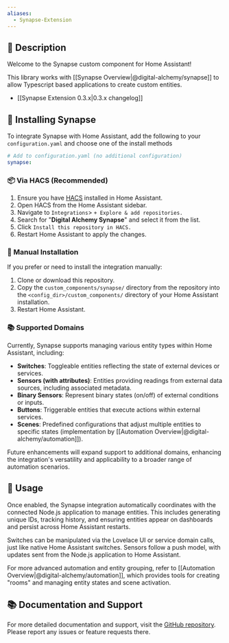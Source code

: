 ```yaml
---
aliases:
  - Synapse-Extension
---
```

## 📘 Description

Welcome to the Synapse custom component for Home Assistant!

This library works with [[Synapse Overview|@digital-alchemy/synapse]] to allow Typescript based applications to create custom entities.

- [[Synapse Extension 0.3.x|0.3.x changelog]]

## 🚀 Installing Synapse

To integrate Synapse with Home Assistant, add the following to your `configuration.yaml` and choose one of the install methods
```yaml
# Add to configuration.yaml (no additional configuration)
synapse:
```

### 📦 Via HACS (Recommended)

1. Ensure you have [HACS](https://hacs.xyz/) installed in Home Assistant.
2. Open HACS from the Home Assistant sidebar.
3. Navigate to `Integrations`> `+ Explore & add repositories.`
4. Search for "**Digital Alchemy Synapse**" and select it from the list.
5. Click `Install this repository in HACS.`
6. Restart Home Assistant to apply the changes.

### 📁 Manual Installation

If you prefer or need to install the integration manually:

1. Clone or download this repository.
2. Copy the `custom_components/synapse/` directory from the repository into the `<config_dir>/custom_components/` directory of your Home Assistant installation.
3. Restart Home Assistant.

### 📚 Supported Domains

Currently, Synapse supports managing various entity types within Home Assistant, including:

- **Switches**: Toggleable entities reflecting the state of external devices or services.
- **Sensors (with attributes)**: Entities providing readings from external data sources, including associated metadata.
- **Binary Sensors**: Represent binary states (on/off) of external conditions or inputs.
- **Buttons**: Triggerable entities that execute actions within external services.
- **Scenes**: Predefined configurations that adjust multiple entities to specific states (implementation by [[Automation Overview|@digital-alchemy/automation]]).

Future enhancements will expand support to additional domains, enhancing the integration's versatility and applicability to a broader range of automation scenarios.

## 📖 Usage

Once enabled, the Synapse integration automatically coordinates with the connected Node.js application to manage entities. This includes generating unique IDs, tracking history, and ensuring entities appear on dashboards and persist across Home Assistant restarts.

Switches can be manipulated via the Lovelace UI or service domain calls, just like native Home Assistant switches. Sensors follow a push model, with updates sent from the Node.js application to Home Assistant.

For more advanced automation and entity grouping, refer to [[Automation Overview|@digital-alchemy/automation]], which provides tools for creating "rooms" and managing entity states and scene activation.

## 📚 Documentation and Support

For more detailed documentation and support, visit the [GitHub repository](https://github.com/Digital-Alchemy-TS/synapse-extension). Please report any issues or feature requests there.

